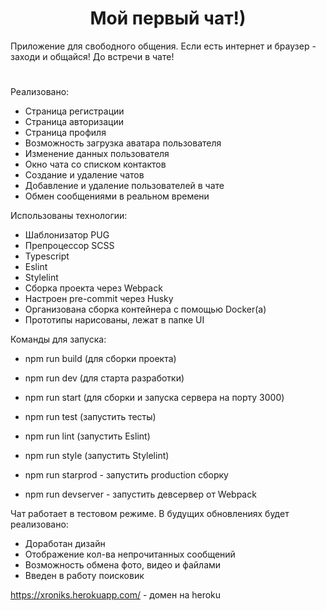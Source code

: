 <h1 align="center">Мой первый чат!)</h1>
Приложение для свободного общения. Если есть интернет и браузер - заходи и общайся! До встречи в чате!


<h1 align="center"></h1>

Реализовано:
- Страница регистрации
- Страница авторизации
- Страница профиля
- Возможность загрузка аватара пользователя
- Изменение данных пользователя
- Окно чата со списком контактов
- Создание и удаление чатов
- Добавление и удаление пользователей в чате
- Обмен сообщениями в реальном времени

Использованы технологии:
- Шаблонизатор PUG
- Препроцессор SCSS
- Typescript
- Eslint
- Stylelint
- Сборка проекта через Webpack
- Настроен pre-commit через Husky
- Организована сборка контейнера с помощью Docker(а)
- Прототипы нарисованы, лежат в папке UI

Команды для запуска:
- npm run build (для сборки проекта)
- npm run dev (для старта разработки)
- npm run start (для сборки и запуска сервера на порту 3000)
- npm run test (запустить тесты)
- npm run lint (запустить Eslint)
- npm run style (запустить Stylelint)

- npm run starprod - запустить production сборку
- npm run devserver - запустить девсервер от Webpack


Чат работает в тестовом режиме.
В будущих обновлениях будет реализовано: 
- Доработан дизайн
- Отображение кол-ва непрочитанных сообщений
- Возможность обмена фото, видео и файлами
- Введен в работу поисковик

https://xroniks.herokuapp.com/ - домен на heroku
